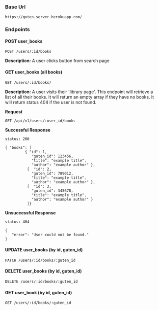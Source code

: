 ### Base Url
`https://guten-server.herokuapp.com/`

### Endpoints

#### POST user_books

`POST /users/:id/books`

**Description:** A user clicks button from search page

#### GET user_books (all books)

`GET /users/:id/books/`

**Description:** A user visits their 'library page'. This endpoint will retrieve a list 
of all their books. It will return an empty array if they have no books. It will return 
status 404 if the user is not found.

**Request**
``` 
GET /api/v1/users/:user_id/books
```
**Successful Response**
```
status: 200

{ "books": [ 
         { "id": 1,
            "guten_id": 123456,
            "title": "example title", 
            "author": "example author" }, 
          {  "id": 2,
            "guten_id": 789012,
            "title": "example title", 
            "author": "example author" }, 
          {  "id": 3,
            "guten_id": 345678,
            "title": "example title", 
            "author": "example author" } 
          ]}
```

**Unsuccessful Response**
```
status: 404

{ 
   "error": "User could not be found."
}
```

#### UPDATE user_books (by id, guten_id)
`PATCH /users/:id/books/:guten_id`

#### DELETE user_books (by id, guten_id)
`DELETE /users/:id/books/:guten_id`

#### GET user_book (by id, guten_id)
`GET /users/:id/books/:guten_id`
